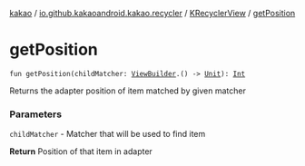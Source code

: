 [kakao](../../index.md) / [io.github.kakaoandroid.kakao.recycler](../index.md) / [KRecyclerView](index.md) / [getPosition](./get-position.md)

# getPosition

`fun getPosition(childMatcher: `[`ViewBuilder`](../../io.github.kakaoandroid.kakao.common.builders/-view-builder/index.md)`.() -> `[`Unit`](https://kotlinlang.org/api/latest/jvm/stdlib/kotlin/-unit/index.html)`): `[`Int`](https://kotlinlang.org/api/latest/jvm/stdlib/kotlin/-int/index.html)

Returns the adapter position of item matched by given matcher

### Parameters

`childMatcher` - Matcher that will be used to find item

**Return**
Position of that item in adapter

